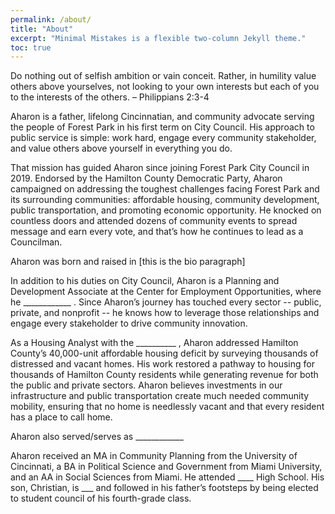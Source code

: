 ```yaml
---
permalink: /about/
title: "About"
excerpt: "Minimal Mistakes is a flexible two-column Jekyll theme."
toc: true
---
```


Do nothing out of selfish ambition or vain conceit. Rather, in humility value others above yourselves, not looking to your own interests but each of you to the interests of the others. – Philippians 2:3-4

Aharon is a father, lifelong Cincinnatian, and community advocate serving the people of Forest Park in his first term on City Council. His approach to public service is simple: work hard, engage every community stakeholder, and value others above yourself in everything you do.

That mission has guided Aharon since joining Forest Park City Council in 2019. Endorsed by the Hamilton County Democratic Party, Aharon campaigned on addressing the toughest challenges facing Forest Park and its surrounding communities: affordable housing, community development, public transportation, and promoting economic opportunity. He knocked on countless doors and attended dozens of community events to spread message and earn every vote, and that’s how he continues to lead as a Councilman.

Aharon was born and raised in [this is the bio paragraph] 

In addition to his duties on City Council, Aharon is a Planning and Development Associate at the Center for Employment Opportunities, where he ____________ . Since Aharon’s journey has touched every sector -- public, private, and nonprofit -- he knows how to leverage those relationships and engage every stakeholder to drive community innovation.

As a Housing Analyst with the __________  , Aharon addressed Hamilton County’s 40,000-unit affordable housing deficit by surveying thousands of distressed and vacant homes. His work restored a pathway to housing for thousands of Hamilton County residents while generating revenue for both the public and private sectors. Aharon believes investments in our infrastructure and public transportation create much needed community mobility, ensuring that no home is needlessly vacant and that every resident has a place to call home.

Aharon also served/serves as ____________ 

Aharon received an MA in Community Planning from the University of Cincinnati, a BA in Political Science and Government from Miami University, and an AA in Social Sciences from Miami. He attended ____  High School. His son, Christian, is ___   and followed in his father’s footsteps by being elected to student council of his fourth-grade class.

